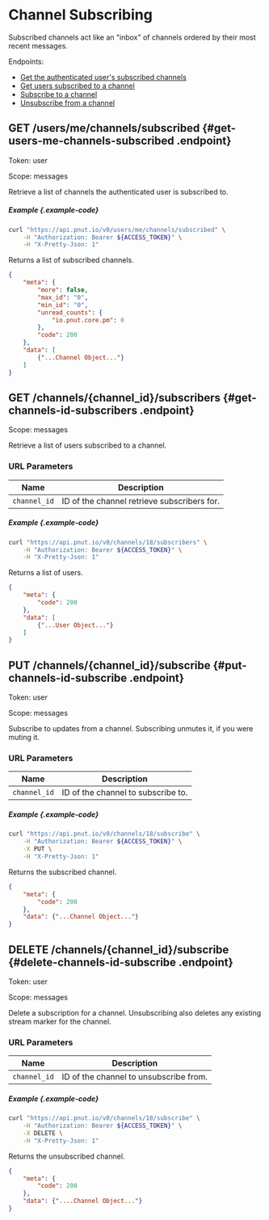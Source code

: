 # Channel Subscribing

Subscribed channels act like an "inbox" of channels ordered by their most recent messages.

Endpoints:

* [Get the authenticated user's subscribed channels](#get-users-me-channels-subscribed)
* [Get users subscribed to a channel](#get-channels-id-subscribers)
* [Subscribe to a channel](#put-channels-id-subscribe)
* [Unsubscribe from a channel](#delete-channels-id-subscribe)


## <span class="method method-get">GET</span> /users/me/channels/subscribed {#get-users-me-channels-subscribed .endpoint}

Token: <span class="endpoint-meta">user</span>

Scope: <span class="endpoint-meta">messages</span>

Retrieve a list of channels the authenticated user is subscribed to.

##### Example {.example-code}

```bash
curl "https://api.pnut.io/v0/users/me/channels/subscribed" \
    -H "Authorization: Bearer ${ACCESS_TOKEN}" \
    -H "X-Pretty-Json: 1"
```

Returns a list of subscribed channels.

```json
{
    "meta": {
        "more": false,
        "max_id": "0",
        "min_id": "0",
        "unread_counts": {
            "io.pnut.core.pm": 0
        },
        "code": 200
    },
    "data": [
        {"...Channel Object..."}
    ]
}
```



## <span class="method method-get">GET</span> /channels/<span class="call-param">{channel_id}</span>/subscribers {#get-channels-id-subscribers .endpoint}

Scope: <span class="endpoint-meta">messages</span>

Retrieve a list of users subscribed to a channel.

### URL Parameters

Name|Description
-|-
`channel_id`|ID of the channel retrieve subscribers for.


##### Example {.example-code}

```bash
curl "https://api.pnut.io/v0/channels/18/subscribers" \
    -H "Authorization: Bearer ${ACCESS_TOKEN}" \
    -H "X-Pretty-Json: 1"
```

Returns a list of users.

```json
{
    "meta": {
        "code": 200
    },
    "data": [
        {"...User Object..."}
    ]
}
```



## <span class="method method-put">PUT</span> /channels/<span class="call-param">{channel_id}</span>/subscribe {#put-channels-id-subscribe .endpoint}

Token: <span class="endpoint-meta">user</span>

Scope: <span class="endpoint-meta">messages</span>

Subscribe to updates from a channel. Subscribing unmutes it, if you were muting it.

### URL Parameters

Name|Description
-|-
`channel_id`|ID of the channel to subscribe to.


##### Example {.example-code}

```bash
curl "https://api.pnut.io/v0/channels/18/subscribe" \
    -H "Authorization: Bearer ${ACCESS_TOKEN}" \
    -X PUT \
    -H "X-Pretty-Json: 1"
```

Returns the subscribed channel.

```json
{
    "meta": {
        "code": 200
    },
    "data": {"...Channel Object..."}
}
```



## <span class="method method-delete">DELETE</span> /channels/<span class="call-param">{channel_id}</span>/subscribe {#delete-channels-id-subscribe .endpoint}

Token: <span class="endpoint-meta">user</span>

Scope: <span class="endpoint-meta">messages</span>

Delete a subscription for a channel. Unsubscribing also deletes any existing stream marker for the channel.

### URL Parameters

Name|Description
-|-
`channel_id`|ID of the channel to unsubscribe from.


##### Example {.example-code}

```bash
curl "https://api.pnut.io/v0/channels/18/subscribe" \
    -H "Authorization: Bearer ${ACCESS_TOKEN}" \
    -X DELETE \
    -H "X-Pretty-Json: 1"
```

Returns the unsubscribed channel.

```json
{
    "meta": {
        "code": 200
    },
    "data": {"....Channel Object..."}
}
```